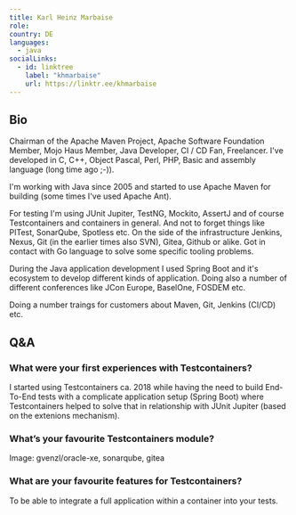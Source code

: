 ```yaml
---
title: Karl Heinz Marbaise
role: 
country: DE
languages:
  - java
socialLinks:
  - id: linktree
    label: "khmarbaise"
    url: https://linktr.ee/khmarbaise
---
```

## Bio
Chairman of the Apache Maven Project, Apache Software Foundation Member, Mojo Haus Member, Java Developer, CI / CD Fan, Freelancer. I've developed in C, C++, Object Pascal, Perl, PHP, Basic and assembly language (long time ago ;-)). 

I'm working with Java since 2005 and started to use Apache Maven for building (some times I've used Apache Ant). 

For testing I'm using JUnit Jupiter, TestNG, Mockito, AssertJ and of course Testcontainers and containers in general. And not to forget things like PITest, SonarQube, Spotless etc. On the side of the infrastructure Jenkins, Nexus, Git (in the earlier times also SVN), Gitea, Github or alike. Got in contact with Go language to solve some specific tooling problems. 

During the Java application development I used Spring Boot and it's ecosystem to develop different kinds of application. Doing also a number of different conferences like JCon Europe, BaselOne, FOSDEM etc. 

Doing a number traings for customers about Maven, Git, Jenkins (CI/CD) etc.

## Q&A
### What were your first experiences with Testcontainers?
I started using Testcontainers ca. 2018 while having the need to build End-To-End tests with a complicate application setup (Spring Boot) where Testcontainers helped to solve that in relationship with JUnit Jupiter (based on the extenions mechanism).

### What’s your favourite Testcontainers module?
Image: gvenzl/oracle-xe, sonarqube, gitea

### What are your favourite features for Testcontainers?
To be able to integrate a full application within a container into your tests.